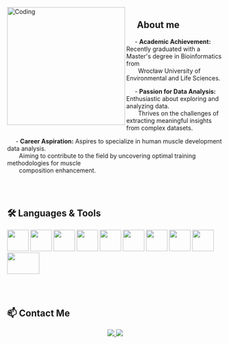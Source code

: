 <link rel="stylesheet" href="https://cdn.jsdelivr.net/gh/devicons/devicon@v2.15.1/devicon.min.css">

<img src="https://github.com/JakubKaniaLift/JakubKaniaLift/assets/138041287/c90fcd8e-d3de-4886-807b-0baafcd01f99" alt="Coding" align="left" width="275">

## &nbsp;&nbsp;&nbsp;&nbsp; About me

&nbsp;&nbsp;&nbsp;&nbsp; - **Academic Achievement:** Recently graduated with a Master's degree in Bioinformatics from  
&nbsp;&nbsp;&nbsp;&nbsp;&nbsp;&nbsp; Wrocław University of Environmental and Life Sciences.

&nbsp;&nbsp;&nbsp;&nbsp; - **Passion for Data Analysis:** Enthusiastic about exploring and analyzing data.  
&nbsp;&nbsp;&nbsp;&nbsp;&nbsp;&nbsp; Thrives on the challenges of extracting meaningful insights from complex datasets.

&nbsp;&nbsp;&nbsp;&nbsp; - **Career Aspiration:** Aspires to specialize in human muscle development data analysis.  
&nbsp;&nbsp;&nbsp;&nbsp;&nbsp;&nbsp; Aiming to contribute to the field by uncovering optimal training methodologies for muscle  
&nbsp;&nbsp;&nbsp;&nbsp;&nbsp;&nbsp; composition enhancement.

</br>
</br>

## 🛠️ Languages & Tools
<p float="left">
  <img src="https://cdn.jsdelivr.net/gh/devicons/devicon/icons/python/python-original.svg" width="50" height="50" >
  <img src="https://cdn.jsdelivr.net/gh/devicons/devicon/icons/rstudio/rstudio-original.svg" width="50" height="50" >
  <img src="https://cdn.jsdelivr.net/gh/devicons/devicon/icons/visualstudio/visualstudio-plain.svg" width="50" height="50" >
  <img src="https://cdn.jsdelivr.net/gh/devicons/devicon/icons/mysql/mysql-original-wordmark.svg" width="50" height="50" >
  <img src="https://cdn.jsdelivr.net/gh/devicons/devicon/icons/tensorflow/tensorflow-original.svg" width="50" height="50" >
  <img src="https://cdn.jsdelivr.net/gh/devicons/devicon/icons/pandas/pandas-original-wordmark.svg" width="50" height="50" >
  <img src="https://cdn.jsdelivr.net/gh/devicons/devicon/icons/numpy/numpy-original.svg" width="50" height="50" >
  <img src="https://cdn.jsdelivr.net/gh/devicons/devicon/icons/jupyter/jupyter-original-wordmark.svg" width="50" height="50" >
  <img src="https://cdn.jsdelivr.net/gh/devicons/devicon/icons/latex/latex-original.svg" width="50" height="50" >
  <img src="https://github.com/JakubKaniaLift/JakubKaniaLift/assets/138041287/512136b8-2365-473a-bd55-b5b122481b02" width="75" height="50" >

</p>

</br>
</br>

## 📫 Contact Me

<p align="center">
  <a href="mailto:agnieszka.cieciwa@gmail.com" target="_blank">
    <img src="https://img.shields.io/badge/Email%20-%231DA1F2.svg?&style=for-the-badge&logo=Gmail&logoColor=white"/>
   </a>
   </a> 
  <a href="https://www.linkedin.com/in/aga-ci%C4%99ciwa-2730401b7/" target="_blank">
    <img src="https://img.shields.io/badge/LinkedIn%20-%237289DA.svg?&style=for-the-badge&logo=LinkedIn&logoColor=white"/>
  </a>
</p>




